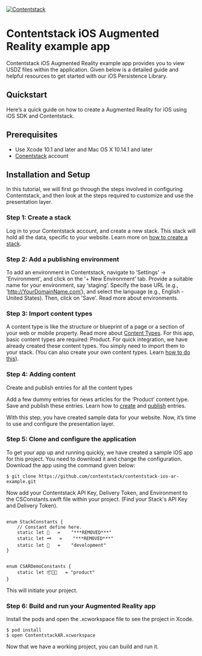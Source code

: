 
[![Contentstack](https://www.contentstack.com/docs/static/images/contentstack.png)](https://www.contentstack.com/)

# Contentstack iOS Augmented Reality example app

Contentstack iOS Augmented Reality example app provides you to view USDZ files within the application. Given below is a detailed guide and helpful resources to get started with our iOS Persistence Library.

## Quickstart

Here’s a quick guide on how to create a Augmented Reality for iOS using iOS SDK and Contentstack.

## Prerequisites
- Use Xcode 10.1 and later and Mac OS X 10.14.1 and later
- [Conentstack](https://app.contentstack.com)  account

## Installation and Setup

In this tutorial, we will first go through the steps involved in configuring Contentstack, and then look at the steps required to customize and use the presentation layer.

### Step 1: Create a stack

Log in to your Contentstack account, and create a new stack. This stack will hold all the data, specific to your website. Learn more on [how to create a stack](https://www.contentstack.com/docs/guide/stack#create-a-new-stack).

### Step 2: Add a publishing environment
To add an environment in Contentstack, navigate to ‘Settings' -> 'Environment', and click on the '+ New Environment’ tab. Provide a suitable name for your environment, say ‘staging’. Specify the base URL (e.g., ‘http://YourDomainName.com’), and select the language (e.g., English - United States). Then, click on 'Save'. Read more about environments.

### Step 3: Import content types
A content type is like the structure or blueprint of a page or a section of your web or mobile property. Read more about [Content Types](https://www.contentstack.com/docs/guide/content-types).
For this app, basic content types are required: Product. For quick integration, we have already created these content types. You simply need to import them to your stack. (You can also create your own content types. Learn [how to do this](https://www.contentstack.com/docs/guide/content-types#creating-a-content-type)).


### Step 4: Adding content
Create and publish entries for all the content types

Add a few dummy entries for news articles for the ‘Product’ content type. Save and publish these entries. Learn how to [create](https://www.contentstack.com/docs/guide/content-management#add-a-new-entry) and [publish](https://www.contentstack.com/docs/guide/content-management#publish-an-entry) entries.

With this step, you have created sample data for your website. Now, it’s time to use and configure the presentation layer. 

### Step 5: Clone and configure the application
To get your app up and running quickly, we have created a sample iOS app for this project. You need to download it and change the configuration. Download the app using the command given below: 

```
$ git clone https://github.com/contentstack/contentstack-ios-ar-example.git
```

Now add your Contentstack API Key, Delivery Token, and Environment to the CSConstants.swift file within your project. (Find your Stack's API Key and Delivery Token).

```

enum StackConstants {
    // Constant define here.
    static let 🔑   =    "***REMOVED***"
    static let 🗝   =    "***REMOVED***"
    static let 🌅   =    "development"
}


enum CSARDemoConstants {
    static let 📦🎁💼   = "product"
}
```
This will initiate your project.


### Step 6: Build and run your Augmented Reality app
Install the pods and open the .xcworkspace file to see the project in Xcode.
```
$ pod install
$ open ContentstackAR.xcworkspace
```
Now that we have a working project, you can build and run it.

